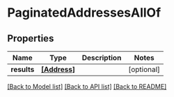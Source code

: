 # PaginatedAddressesAllOf


## Properties
Name | Type | Description | Notes
------------ | ------------- | ------------- | -------------
**results** | [**[Address]**](Address.md) |  | [optional] 

[[Back to Model list]](../README.md#documentation-for-models) [[Back to API list]](../README.md#documentation-for-api-endpoints) [[Back to README]](../README.md)


